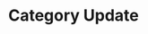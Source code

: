 ---
layout: category
title: "Category Update"
category: update
permalink: '/devs/category/update'
---